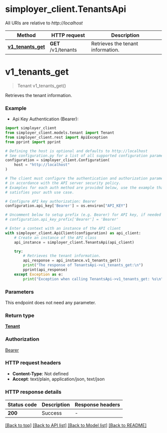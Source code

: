 # simployer_client.TenantsApi

All URIs are relative to *http://localhost*

Method | HTTP request | Description
------------- | ------------- | -------------
[**v1_tenants_get**](TenantsApi.md#v1_tenants_get) | **GET** /v1/tenants | Retrieves the tenant information.


# **v1_tenants_get**
> Tenant v1_tenants_get()

Retrieves the tenant information.

### Example

* Api Key Authentication (Bearer):

```python
import simployer_client
from simployer_client.models.tenant import Tenant
from simployer_client.rest import ApiException
from pprint import pprint

# Defining the host is optional and defaults to http://localhost
# See configuration.py for a list of all supported configuration parameters.
configuration = simployer_client.Configuration(
    host = "http://localhost"
)

# The client must configure the authentication and authorization parameters
# in accordance with the API server security policy.
# Examples for each auth method are provided below, use the example that
# satisfies your auth use case.

# Configure API key authorization: Bearer
configuration.api_key['Bearer'] = os.environ["API_KEY"]

# Uncomment below to setup prefix (e.g. Bearer) for API key, if needed
# configuration.api_key_prefix['Bearer'] = 'Bearer'

# Enter a context with an instance of the API client
with simployer_client.ApiClient(configuration) as api_client:
    # Create an instance of the API class
    api_instance = simployer_client.TenantsApi(api_client)

    try:
        # Retrieves the tenant information.
        api_response = api_instance.v1_tenants_get()
        print("The response of TenantsApi->v1_tenants_get:\n")
        pprint(api_response)
    except Exception as e:
        print("Exception when calling TenantsApi->v1_tenants_get: %s\n" % e)
```



### Parameters

This endpoint does not need any parameter.

### Return type

[**Tenant**](Tenant.md)

### Authorization

[Bearer](../README.md#Bearer)

### HTTP request headers

 - **Content-Type**: Not defined
 - **Accept**: text/plain, application/json, text/json

### HTTP response details

| Status code | Description | Response headers |
|-------------|-------------|------------------|
**200** | Success |  -  |

[[Back to top]](#) [[Back to API list]](../README.md#documentation-for-api-endpoints) [[Back to Model list]](../README.md#documentation-for-models) [[Back to README]](../README.md)


